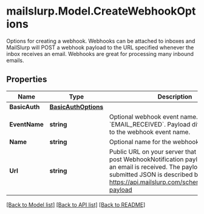 # mailslurp.Model.CreateWebhookOptions
Options for creating a webhook. Webhooks can be attached to inboxes and MailSlurp will POST a webhook payload to the URL specified whenever the inbox receives an email. Webhooks are great for processing many inbound emails.
## Properties

Name | Type | Description | Notes
------------ | ------------- | ------------- | -------------
**BasicAuth** | [**BasicAuthOptions**](BasicAuthOptions) |  | [optional] 
**EventName** | **string** | Optional webhook event name. Default is &#x60;EMAIL_RECEIVED&#x60;. Payload differ according to the webhook event name. | [optional] 
**Name** | **string** | Optional name for the webhook | [optional] 
**Url** | **string** | Public URL on your server that MailSlurp can post WebhookNotification payload to when an email is received. The payload of the submitted JSON is described by https://api.mailslurp.com/schemas/webhook-payload | [optional] 

[[Back to Model list]](../README#documentation-for-models) [[Back to API list]](../README#documentation-for-api-endpoints) [[Back to README]](../README)

